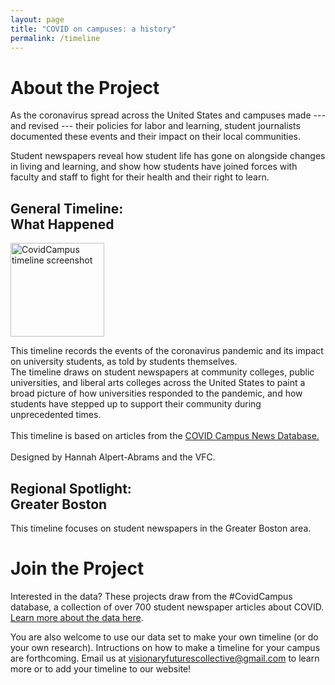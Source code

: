 ```yaml
---
layout: page
title: "COVID on campuses: a history"
permalink: /timeline
---
```

# About the Project

As the coronavirus spread across the United States and campuses made --- and revised --- their policies for labor and learning, student journalists documented these events and their impact on their local communities. 

Student newspapers reveal how student life has gone on alongside changes in living and learning, and show how students have joined forces with faculty and staff to fight for their health and their right to learn.

<div class="user">
  <div class="tech">
    <h2>General Timeline:<br> What Happened</h2>
    	<p><a href="https://cdn.knightlab.com/libs/timeline3/latest/embed/index.html?source=12Q9u23GJuYgKOqNtnYbdhWGmXkdx-Um-Xx05Xj_rVgY&font=Default&lang=en&start_at_end=false&initial_zoom=2&height=650"><img src="https://visionary-futures-collective.github.io/covid19/img/vfc.timeline.wh.png" alt="CovidCampus timeline screenshot" height="150"></a></p>
    	<p>This timeline records the events of the coronavirus pandemic and its impact on university students, as told by students themselves.<br> The timeline draws on student newspapers at community colleges, public universities, and liberal arts colleges across the United States to paint a broad picture of how universities responded to the pandemic, and how students have stepped up to support their community during unprecedented times.<br><br>
    	This timeline is based on articles from the <a href="https://docs.google.com/document/d/1R9XvbssNDxQ1xV8xWM83mjrf-BIRWuGfvCpm5dB-UzA/edit?usp=sharing"> COVID Campus News Database.</a> <br><br>
    	Designed by Hannah Alpert-Abrams and the VFC. </p>
  </div>
  <div class="tech">
    <h2>Regional Spotlight:<br> Greater Boston</h2>
    <p>This timeline focuses on student newspapers in the Greater Boston area. </p>
  </div>
<!--   <div class="tech">
    <h2>Join the Project</h2>
    <p>Interested in the data? These projects draw from the #CovidCampus database, a collection of over 700 student newspaper articles about COVID. <a href="https://docs.google.com/document/d/1R9XvbssNDxQ1xV8xWM83mjrf-BIRWuGfvCpm5dB-UzA/edit?usp=sharing"> Learn more about the data here.</a><br><br>
  	You are also welcome to use our data set to make your own timeline (or do your own research). Intructions on how to make a timeline for your campus are forthcoming. Email us at visionaryfuturescollective@gmail.com to learn more or to add your timeline to our website!</p>
  </div> -->
</div>

# Join the Project
  
Interested in the data? These projects draw from the #CovidCampus database, a collection of over 700 student newspaper articles about COVID. [Learn more about the data here](https://docs.google.com/document/d/1R9XvbssNDxQ1xV8xWM83mjrf-BIRWuGfvCpm5dB-UzA/edit?usp=sharing).

You are also welcome to use our data set to make your own timeline (or do your own research). Intructions on how to make a timeline for your campus are forthcoming. Email us at visionaryfuturescollective@gmail.com to learn more or to add your timeline to our website!




